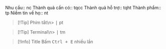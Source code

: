 Nhu cầu:: 		nc
Thành quả cần có:: 		tqcc
Thành quả hỗ trợ:: 		tqht
Thành phẩm:: 		tp
Niềm tin về họ:: 		nt
> [!Tip] Phím tắt\n> <kbd>|</kbd>		pt

> [!Tip] Terminal\n> <kbd>|</kbd>		tm

> [!Info] Title
> Bấm <kbd>Ctrl + E</kbd> nhiều lần
